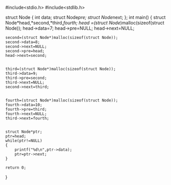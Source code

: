 #include<stdio.h>
#include<stdlib.h>

struct Node
{
  int data;
  struct Node*pre;
  struct Node*next;
};
int main()
{
    struct Node*head,*second,*third,*fourth;
    head =(struct Node*)malloc(sizeof(struct Node));
    head->data=7;
    head->pre=NULL;
    head->next=NULL;

  
    second=(struct Node*)malloc(sizeof(struct Node));
    second->data=8;
    second->next=NULL;
    second->pre=head;
    head->next=second;

    
    third=(struct Node*)malloc(sizeof(struct Node));
    third->data=9;
    third->pre=second;
    third->next=NULL;
    second->next=third;

    
    fourth=(struct Node*)malloc(sizeof(struct Node));
    fourth->data=10;
    fourth->pre=third;
    fourth->next=NULL;
    third->next=fourth;

    
    struct Node*ptr;
    ptr=head;
    while(ptr!=NULL)
    {
        printf("%d\n",ptr->data);
        ptr=ptr->next;
    }

    return 0;
}
